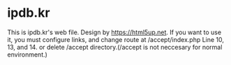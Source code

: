 # ipdb.kr
This is ipdb.kr's web file. Design by https://html5up.net.
If you want to use it, you must configure links, and change route at /accept/index.php Line 10, 13, and 14. or delete /accept directory.(/accept is not neccesary for normal environment.)
